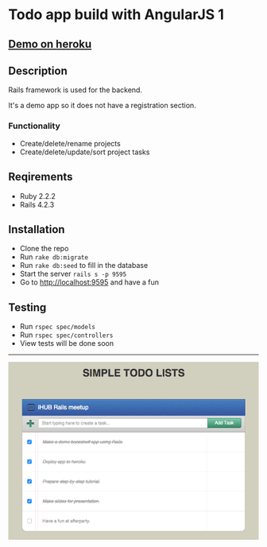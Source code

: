 Todo app build with AngularJS 1
===

## [Demo on heroku](https://rails-angular-todo.herokuapp.com/)

## Description
Rails framework is used for the backend. 

It's a demo app so it does not have a registration section.

### Functionality
* Create/delete/rename projects
* Create/delete/update/sort project tasks

## Reqirements
* Ruby 2.2.2
* Rails 4.2.3

## Installation
* Clone the repo
* Run `rake db:migrate`
* Run `rake db:seed` to fill in the database
* Start the server `rails s -p 9595`
* Go to [http://localhost:9595](http://localhost:9595) and have a fun

## Testing
* Run `rspec spec/models`
* Run `rspec spec/controllers`
* View tests will be done soon

---

![Simple ToDo lists preview](https://github.com/max-borisov/rails-todo/blob/master/app_preview.png)
